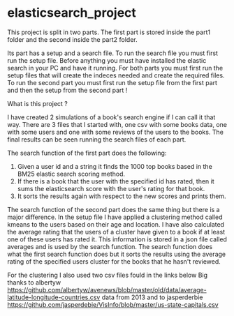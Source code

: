 # elasticsearch_project
This project is split in two parts.
The first part is stored inside the part1 folder and the second inside the part2 folder.

Its part has a setup and a search file. To run the search file you must first run the setup file.
Before anything you must have installed the elastic search in your PC and have it running. 
For both parts you must first run the setup files that will create the indeces needed and create the required files.
To run the second part you must first run the setup file from the first part and then the setup from the second part !

What is this project ?

I have created 2 simulations of a book's search engine if I can call it that way. There are 3 files that I started with, one csv 
with some books data, one with some users and one with some reviews of the users to the books. The final results can be seen 
running the search files of each part. 

The search function of the first part does the following:

1) Given a user id and a string it finds the 1000 top books based in the BM25 elastic search scoring method.
2) If there is a book that the user with the specified id has rated, then it sums the elasticsearch score with the user's rating
for that book.
3) It sorts the results again with respect to the new scores and prints them.

The search function of the second part does the same thing but there is a major difference. In the setup file I have applied 
a clustering method called kmeans to the users based on their age and location. I have also calculated the average rating that the 
users of a cluster have given to a book if at least one of these users has rated it. This information is stored in a json file called
averages and is used by the search function. The search function does what the first search function does but it sorts the results using 
the average rating of the specified users cluster for the books that he hasn't reviewed.

For the clustering I also used two csv files fould in the links below
Big thanks to albertyw https://github.com/albertyw/avenews/blob/master/old/data/average-latitude-longitude-countries.csv data from 2013
and to jasperderbie https://github.com/jasperdebie/VisInfo/blob/master/us-state-capitals.csv
